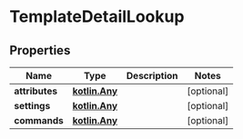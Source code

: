 
# TemplateDetailLookup

## Properties
Name | Type | Description | Notes
------------ | ------------- | ------------- | -------------
**attributes** | [**kotlin.Any**](.md) |  |  [optional]
**settings** | [**kotlin.Any**](.md) |  |  [optional]
**commands** | [**kotlin.Any**](.md) |  |  [optional]



